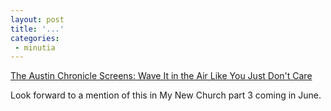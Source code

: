 ```yaml
---
layout: post
title: '...'
categories:
 - minutia
---
```


<a href="http://www.austinchronicle.com/issues/dispatch/2002-03-08/screens_feature14.html">The Austin Chronicle Screens: Wave It in the Air Like You Just Don't Care</a>

Look forward to a mention of this in My New Church part 3 coming in June.

